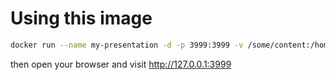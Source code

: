 # Using this image

```sh
docker run --name my-presentation -d -p 3999:3999 -v /some/content:/home/nobody cremuzzi/go-present:alpine3.8
```

then open your browser and visit http://127.0.0.1:3999
